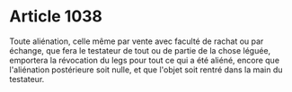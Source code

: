 # Article 1038

Toute aliénation, celle même par vente avec faculté de rachat ou par échange, que fera le testateur de tout ou de partie de la chose léguée, emportera la révocation du legs pour tout ce qui a été aliéné, encore que l'aliénation postérieure soit nulle, et que l'objet soit rentré dans la main du testateur.